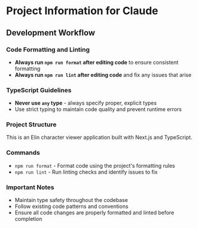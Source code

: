 # Project Information for Claude

## Development Workflow

### Code Formatting and Linting
- **Always run `npm run format` after editing code** to ensure consistent formatting
- **Always run `npm run lint` after editing code** and fix any issues that arise

### TypeScript Guidelines
- **Never use `any` type** - always specify proper, explicit types
- Use strict typing to maintain code quality and prevent runtime errors

### Project Structure
This is an Elin character viewer application built with Next.js and TypeScript.

### Commands
- `npm run format` - Format code using the project's formatting rules
- `npm run lint` - Run linting checks and identify issues to fix

### Important Notes
- Maintain type safety throughout the codebase
- Follow existing code patterns and conventions
- Ensure all code changes are properly formatted and linted before completion